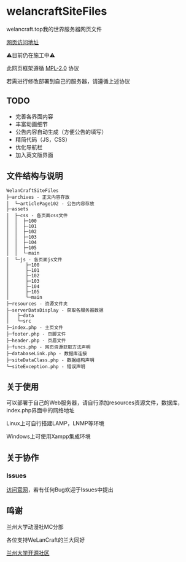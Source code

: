 # welancraftSiteFiles
welancraft.top我的世界服务器网页文件

[网页访问地址](https://mc.royenheart.com)

⚠目前仍在施工中⚠

此网页框架遵循 [MPL-2.0](https://github.com/royenheart/welancraftSiteFiles/blob/main/LICENSE) 协议

若需进行修改部署到自己的服务器，请遵循上述协议

## TODO

- 完善各界面内容
- 丰富动画细节
- 公告内容自动生成（方便公告的填写）
- 精简代码（JS，CSS）
- 优化导航栏
- 加入英文版界面

## 文件结构与说明

```shell
WelanCraftSiteFiles
├─archives - 正文内容存放
│  └─articlePage102 - 公告内容存放
├─assets
│  ├─css - 各页面css文件
│  │  ├─100
│  │  ├─101
│  │  ├─102
│  │  ├─103
│  │  ├─104
│  │  ├─105
│  │  └─main
│  └─js - 各页面js文件
│      ├─100
│      ├─101
│      ├─102
│      ├─103
│      ├─104
│      ├─105
│      └─main
├─resources - 资源文件夹
├─serverDataDisplay - 获取各服务器数据
│   ├─data
│   └─src
├─index.php - 主页文件
├─footer.php - 页脚文件
├─header.php - 页眉文件
├─funcs.php - 网页资源获取方法声明
├─databaseLink.php - 数据库连接
├─siteDataClass.php - 数据结构声明
└─siteException.php - 错误声明
```

## 关于使用

可以部署于自己的Web服务器，请自行添加resources资源文件，数据库，index.php界面中的网络地址

Linux上可自行搭建LAMP，LNMP等环境

Windows上可使用Xampp集成环境

## 关于协作

### Issues

[访问官网](https://mc.royenheart.com)，若有任何Bug欢迎于Issues中提出

## 鸣谢

兰州大学动漫社MC分部

各位支持WeLanCraft的兰大同好

[兰州大学开源社区](https://github.com/LZUOSS)